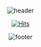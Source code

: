 <div align=center>

  ![header](https://capsule-render.vercel.app/api?type=waving&color=auto&height=250&section=header&text=SeyeongKimBaek&fontSize=77)

  [![Hits](https://hits.seeyoufarm.com/api/count/incr/badge.svg?url=https%3A%2F%2Fgithub.com%2FKimBaek-Seyeong%2Fhit-counter&count_bg=%23D18EFF&title_bg=%23FFE681&icon=&icon_color=%23FFFFFF&title=hits&edge_flat=false)](https://hits.seeyoufarm.com) 
	
  ![footer](https://capsule-render.vercel.app/api?type=waving&color=auto&height=100&section=footer)	

</div>
